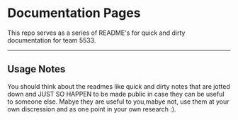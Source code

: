 # Documentation Pages

This repo serves as a series of README's for quick and dirty documentation
for team 5533.

---

## Usage Notes

You should think about the readmes like quick and dirty notes that are
jotted down and JUST SO HAPPEN to be made public in case they can be useful to someone else.
Mabye they are useful to you,mabye not, use them at your own discression and as one point in your
own research :).
